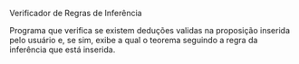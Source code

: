 Verificador de Regras de Inferência

Programa que verifica se existem deduções validas na proposição inserida pelo usuário e, se sim, exibe a qual o teorema seguindo a regra da inferência que está inserida.

